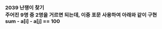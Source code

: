 
<H3>
2039 난쟁이 찾기
<br>
 주어진 9명 중 2명을 거르면 되는데, 
  이중 포문 사용하여 아래와 같이 구현 
  sum - a[i] - a[j] == 100
<br>
